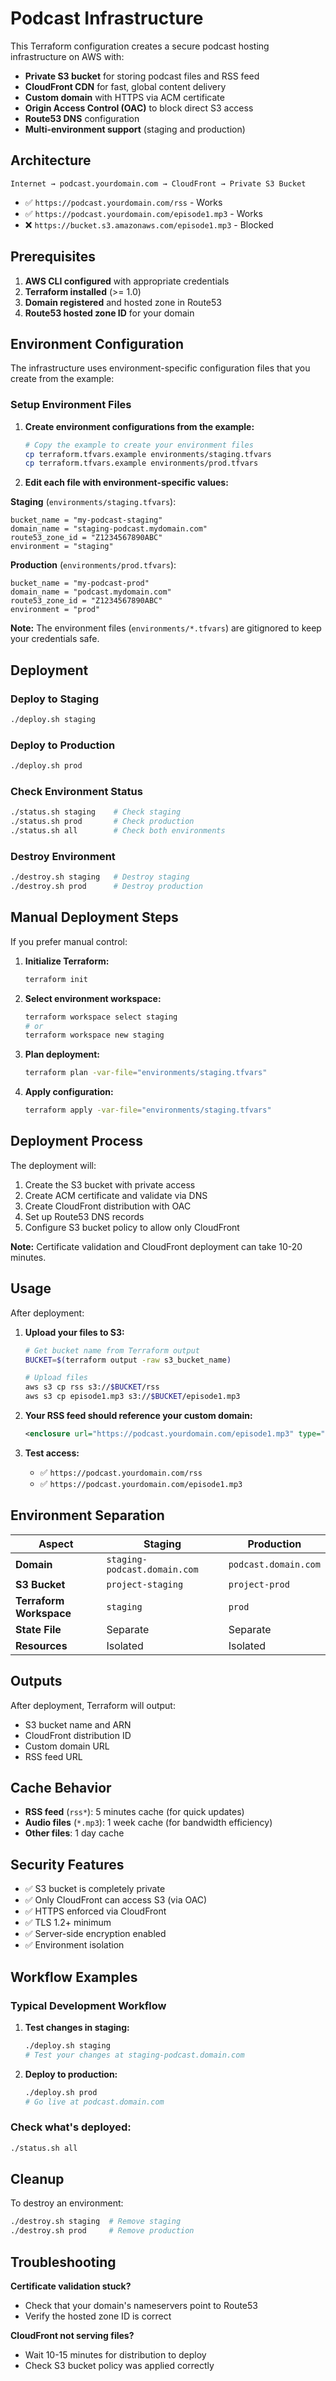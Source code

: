 # Podcast Infrastructure

This Terraform configuration creates a secure podcast hosting infrastructure on AWS with:

- **Private S3 bucket** for storing podcast files and RSS feed
- **CloudFront CDN** for fast, global content delivery
- **Custom domain** with HTTPS via ACM certificate
- **Origin Access Control (OAC)** to block direct S3 access
- **Route53 DNS** configuration
- **Multi-environment support** (staging and production)

## Architecture

```
Internet → podcast.yourdomain.com → CloudFront → Private S3 Bucket
```

- ✅ `https://podcast.yourdomain.com/rss` - Works
- ✅ `https://podcast.yourdomain.com/episode1.mp3` - Works  
- ❌ `https://bucket.s3.amazonaws.com/episode1.mp3` - Blocked

## Prerequisites

1. **AWS CLI configured** with appropriate credentials
2. **Terraform installed** (>= 1.0)
3. **Domain registered** and hosted zone in Route53
4. **Route53 hosted zone ID** for your domain

## Environment Configuration

The infrastructure uses environment-specific configuration files that you create from the example:

### Setup Environment Files

1. **Create environment configurations from the example:**
   ```bash
   # Copy the example to create your environment files
   cp terraform.tfvars.example environments/staging.tfvars
   cp terraform.tfvars.example environments/prod.tfvars
   ```

2. **Edit each file with environment-specific values:**

**Staging** (`environments/staging.tfvars`):
```hcl
bucket_name = "my-podcast-staging"
domain_name = "staging-podcast.mydomain.com"
route53_zone_id = "Z1234567890ABC"
environment = "staging"
```

**Production** (`environments/prod.tfvars`):
```hcl
bucket_name = "my-podcast-prod"
domain_name = "podcast.mydomain.com"
route53_zone_id = "Z1234567890ABC"
environment = "prod"
```

**Note:** The environment files (`environments/*.tfvars`) are gitignored to keep your credentials safe.

## Deployment

### Deploy to Staging
```bash
./deploy.sh staging
```

### Deploy to Production
```bash
./deploy.sh prod
```

### Check Environment Status
```bash
./status.sh staging    # Check staging
./status.sh prod       # Check production
./status.sh all        # Check both environments
```

### Destroy Environment
```bash
./destroy.sh staging   # Destroy staging
./destroy.sh prod      # Destroy production
```

## Manual Deployment Steps

If you prefer manual control:

1. **Initialize Terraform:**
   ```bash
   terraform init
   ```

2. **Select environment workspace:**
   ```bash
   terraform workspace select staging
   # or
   terraform workspace new staging
   ```

3. **Plan deployment:**
   ```bash
   terraform plan -var-file="environments/staging.tfvars"
   ```

4. **Apply configuration:**
   ```bash
   terraform apply -var-file="environments/staging.tfvars"
   ```

## Deployment Process

The deployment will:
1. Create the S3 bucket with private access
2. Create ACM certificate and validate via DNS
3. Create CloudFront distribution with OAC
4. Set up Route53 DNS records
5. Configure S3 bucket policy to allow only CloudFront

**Note:** Certificate validation and CloudFront deployment can take 10-20 minutes.

## Usage

After deployment:

1. **Upload your files to S3:**
   ```bash
   # Get bucket name from Terraform output
   BUCKET=$(terraform output -raw s3_bucket_name)
   
   # Upload files
   aws s3 cp rss s3://$BUCKET/rss
   aws s3 cp episode1.mp3 s3://$BUCKET/episode1.mp3
   ```

2. **Your RSS feed should reference your custom domain:**
   ```xml
   <enclosure url="https://podcast.yourdomain.com/episode1.mp3" type="audio/mpeg" length="12345678"/>
   ```

3. **Test access:**
   - ✅ `https://podcast.yourdomain.com/rss`
   - ✅ `https://podcast.yourdomain.com/episode1.mp3`

## Environment Separation

| Aspect | Staging | Production |
|--------|---------|------------|
| **Domain** | `staging-podcast.domain.com` | `podcast.domain.com` |
| **S3 Bucket** | `project-staging` | `project-prod` |
| **Terraform Workspace** | `staging` | `prod` |
| **State File** | Separate | Separate |
| **Resources** | Isolated | Isolated |

## Outputs

After deployment, Terraform will output:
- S3 bucket name and ARN
- CloudFront distribution ID
- Custom domain URL
- RSS feed URL

## Cache Behavior

- **RSS feed** (`rss*`): 5 minutes cache (for quick updates)
- **Audio files** (`*.mp3`): 1 week cache (for bandwidth efficiency)
- **Other files**: 1 day cache

## Security Features

- ✅ S3 bucket is completely private
- ✅ Only CloudFront can access S3 (via OAC)
- ✅ HTTPS enforced via CloudFront
- ✅ TLS 1.2+ minimum
- ✅ Server-side encryption enabled
- ✅ Environment isolation

## Workflow Examples

### Typical Development Workflow

1. **Test changes in staging:**
   ```bash
   ./deploy.sh staging
   # Test your changes at staging-podcast.domain.com
   ```

2. **Deploy to production:**
   ```bash
   ./deploy.sh prod
   # Go live at podcast.domain.com
   ```

### Check what's deployed:
```bash
./status.sh all
```

## Cleanup

To destroy an environment:
```bash
./destroy.sh staging  # Remove staging
./destroy.sh prod     # Remove production
```

## Troubleshooting

**Certificate validation stuck?**

- Check that your domain's nameservers point to Route53
- Verify the hosted zone ID is correct

**CloudFront not serving files?**

- Wait 10-15 minutes for distribution to deploy
- Check S3 bucket policy was applied correctly
